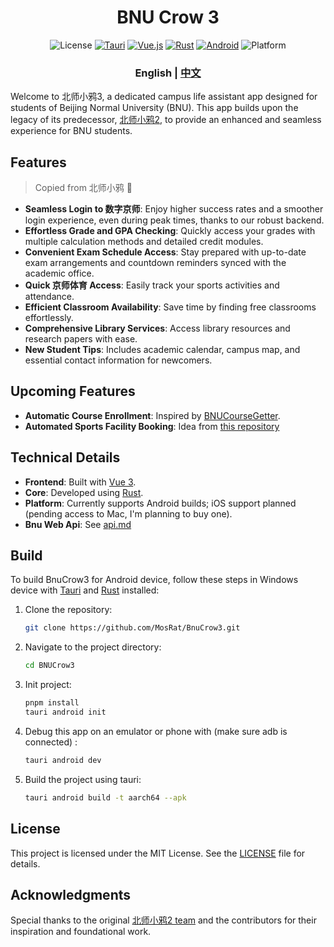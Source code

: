 
<div align="center">
<h1 > BNU Crow 3 </h1>

![License](https://img.shields.io/badge/license-MIT-blue)
[![Tauri](https://img.shields.io/badge/Tauri-2.0.0-blue?logo=tauri)]()
[![Vue.js](https://img.shields.io/badge/vue.js-v3-green?logo=vue.js)](https://github.com/vuejs/vue-next)
[![Rust](https://img.shields.io/badge/-Rust-orange?logo=rust&logoColor=white)](https://www.rust-lang.org/)
[![Android](https://img.shields.io/badge/android-supported-yellow)](https://www.android.com/)
![Platform](https://img.shields.io/badge/platform-Android%20|%20iOS-orange)

<h3>English | <a href='./README_zh.md'>中文</a> </h3>
</div>

Welcome to 北师小鸦3, a dedicated campus life assistant app designed for students of Beijing Normal University (BNU). This app builds upon the legacy of its predecessor, [北师小鸦2](https://github.com/BNU-Crow/BNU-Xiaoya), to provide an enhanced and seamless experience for BNU students.


## Features
> Copied from 北师小鸦 🤣
- **Seamless Login to 数字京师**: Enjoy higher success rates and a smoother login experience, even during peak times, thanks to our robust backend.
- **Effortless Grade and GPA Checking**: Quickly access your grades with multiple calculation methods and detailed credit modules.
- **Convenient Exam Schedule Access**: Stay prepared with up-to-date exam arrangements and countdown reminders synced with the academic office.
- **Quick 京师体育 Access**: Easily track your sports activities and attendance.
- **Efficient Classroom Availability**: Save time by finding free classrooms effortlessly.
- **Comprehensive Library Services**: Access library resources and research papers with ease.
- **New Student Tips**: Includes academic calendar, campus map, and essential contact information for newcomers.

## Upcoming Features

- **Automatic Course Enrollment**: Inspired by [BNUCourseGetter](https://github.com/LeafYeeXYZ/BNUCourseGetter).
- **Automated Sports Facility Booking**: Idea from [this repository](https://github.com/MosRat/BnuBadmintonBook)

## Technical Details

- **Frontend**: Built with [Vue 3](https://vuejs.org/).
- **Core**: Developed using [Rust](https://www.rust-lang.org/).
- **Platform**: Currently supports Android builds; iOS support planned (pending access to Mac, I'm planning to buy one).
- **Bnu Web Api**:  See  <a href='./doc/api.md'>api.md</a>

## Build

To build BnuCrow3 for Android device, follow these steps in Windows device with [Tauri](https://tauri.app/start/) and [Rust](https://www.rust-lang.org/tools/install) installed:

1. Clone the repository:
   ```bash
   git clone https://github.com/MosRat/BnuCrow3.git
   ```
2. Navigate to the project directory:
   ```bash
   cd BNUCrow3
   ```
3. Init project:
   ```bash
   pnpm install
   tauri android init
   ```
4. Debug this app on an emulator or phone with (make sure adb is connected) :
   ```bash
   tauri android dev
   ```
   
5. Build the project using tauri:
   ```bash
   tauri android build -t aarch64 --apk
   ```

## License

This project is licensed under the MIT License. See the [LICENSE](LICENSE_MIT) file for details.

## Acknowledgments

Special thanks to the original [北师小鸦2 team](https://github.com/BNU-Crow) and the contributors for their inspiration and foundational work.

